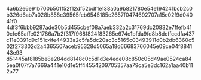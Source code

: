 4a6b2e6e91b700b501f52f12df52bdf1e138a0a9b821780e54e194241bcb2c0b326d6ab7a028b858c39565feb6545185c2657f0474692707a15c02f9d04041f0
4df3f6bbb9287ade30b5d455cbef08a7aeb332a2c31769dc20832e7ffefb410cfe65affe021786a7b2f317f968f824f83265e674c1bfda9fd8b8dcffccdfa437
c11e0391d9c151c4fe44933a2c5fa5dc20ac3c5165c03493911d0b2db6360c502f273302d2a4365507aceb95328d5065a18d66683766045e09ce04f884143e93
d51445af8185be8e284dd8148c0c5d1d3e4ede08c850c05d49ae0524ca845ea0f07f7a7669a441e10d1e5ff44554209705357aa79ca5e3dc162a1aa40b112a77
